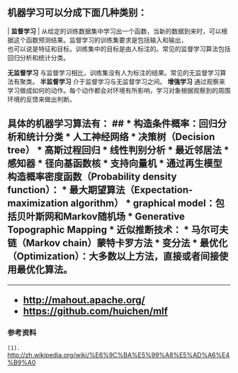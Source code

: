 ## 机器学习可以分成下面几种类别： ##
| **监督学习** |  从给定的训练数据集中学习出一个函数，当新的数据到来时，可以根据这个函数预测结果。监督学习的训练集要求是包括输入和输出，<br>也可以说是特征和目标。训练集中的目标是由人标注的。常见的监督学习算法包括回归分析和统计分类。 <br>
<tr><td> <b>无监督学习</b> </td><td> 与监督学习相比，训练集没有人为标注的结果。常见的无监督学习算法有聚类。 </td></tr>
<tr><td> <b>半监督学习</b> </td><td> 介于监督学习与无监督学习之间。 </td></tr>
<tr><td> <b>增强学习</b> </td><td> 通过观察来学习做成如何的动作。每个动作都会对环境有所影响，学习对象根据观察到的周围环境的反馈来做出判断。 </td></tr></tbody></table>

<h2>具体的机器学习算法有： ##
  * 构造条件概率：回归分析和统计分类
    * 人工神经网络
    * 决策树（Decision tree）
    * 高斯过程回归
    * 线性判别分析
    * 最近邻居法
    * 感知器
    * 径向基函数核
    * 支持向量机
  * 通过再生模型构造概率密度函数（Probability density function）：
    * 最大期望算法（Expectation-maximization algorithm）
    * graphical model：包括贝叶斯网和Markov随机场
    * Generative Topographic Mapping
  * 近似推断技术：
    * 马尔可夫链（Markov chain）蒙特卡罗方法
    * 变分法
  * 最优化（Optimization）：大多数以上方法，直接或者间接使用最优化算法。



---


  * http://mahout.apache.org/
  * https://github.com/huichen/mlf


### 参考资料 ###
`[1]. ` http://zh.wikipedia.org/wiki/%E6%9C%BA%E5%99%A8%E5%AD%A6%E4%B9%A0<br>